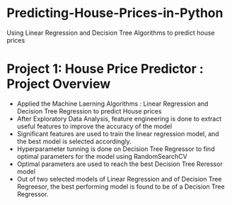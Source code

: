 # Predicting-House-Prices-in-Python
Using Linear Regression and Decision Tree Algorithms to predict house prices
# Project 1: House Price Predictor : Project Overview
* Applied the Machine Laerning Algorithms : Linear Regression and Decision Tree Regression to predict House prices 
* After Exploratory Data Analysis, feature engineering is done to extract useful features to improve the accuracy of the model
* Significant features are used to train the linear regression model, and the best model is selected accordingly.
* Hyperparameter tunning is done on Decision Tree Regressor to find optimal parameters for the model using RandomSearchCV
* Optimal parameters are used to reach the best Decision Tree Reressor model
* Out of two selected models of Linear Regression and of Decision Tree Regreesor, the best performing model is found to be of a Decision Tree Regressor.
